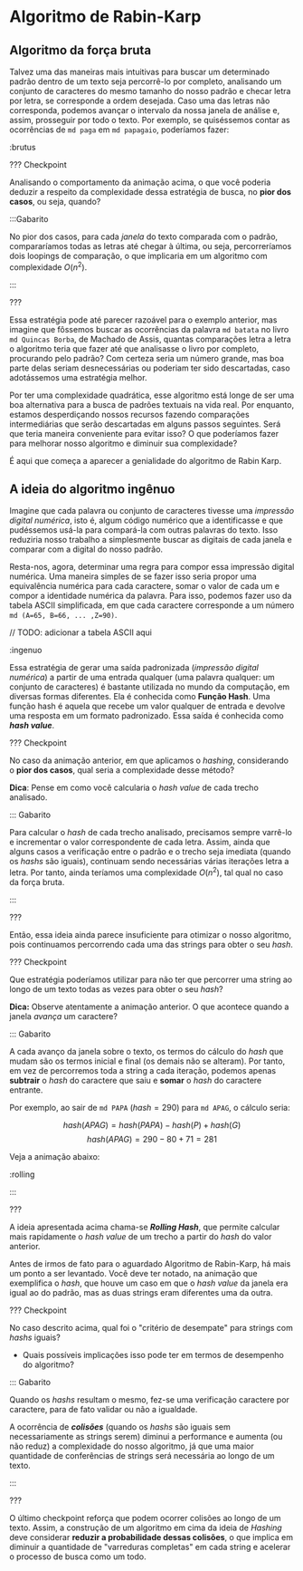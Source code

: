 # Algoritmo de Rabin-Karp

## Algoritmo da força bruta

Talvez uma das maneiras mais intuitivas para buscar um determinado padrão dentro de um texto seja percorrê-lo por completo, analisando um conjunto de caracteres do mesmo tamanho do nosso padrão e checar letra por letra, se corresponde a ordem desejada. Caso uma das letras não corresponda, podemos avançar o intervalo da nossa janela de análise e, assim, prosseguir por todo o texto. Por exemplo, se quiséssemos contar as ocorrências de `md paga` em `md papagaio`, poderíamos fazer:

:brutus

??? Checkpoint

Analisando o comportamento da animação acima, o que você poderia deduzir a respeito da complexidade dessa estratégia de busca, no **pior dos casos**, ou seja, quando?

:::Gabarito

No pior dos casos, para cada _janela_ do texto comparada com o padrão, compararíamos todas as letras até chegar à última, ou seja, percorreríamos dois loopings de comparação, o que implicaria em um algoritmo com complexidade $O(n^2)$.

:::

???

Essa estratégia pode até parecer razoável para o exemplo anterior, mas imagine que fôssemos buscar as ocorrências da palavra `md batata` no livro `md Quincas Borba`, de Machado de Assis, quantas comparações letra a letra o algoritmo teria que fazer até que analisasse o livro por completo, procurando pelo padrão? Com certeza seria um número grande, mas boa parte delas seriam desnecessárias ou poderiam ter sido descartadas, caso adotássemos uma estratégia melhor.

Por ter uma complexidade quadrática, esse algoritmo está longe de ser uma boa alternativa para a busca de padrões textuais na vida real. Por enquanto, estamos desperdiçando nossos recursos fazendo comparações intermediárias que serão descartadas em alguns passos seguintes. Será que teria maneira conveniente para evitar isso? O que poderíamos fazer para melhorar nosso algoritmo e diminuir sua complexidade?

É aqui que começa a aparecer a genialidade do algoritmo de Rabin Karp.

## A ideia do algoritmo ingênuo

Imagine que cada palavra ou conjunto de caracteres tivesse uma _impressão digital numérica_, isto é, algum código numérico que a identificasse e que pudéssemos usá-la para compará-la com outras palavras do texto. Isso reduziria nosso trabalho a simplesmente buscar as digitais de cada janela e comparar com a digital do nosso padrão.

Resta-nos, agora, determinar uma regra para compor essa impressão digital numérica. Uma maneira simples de se fazer isso seria propor uma equivalência numérica para cada caractere, somar o valor de cada um e compor a identidade numérica da palavra. Para isso, podemos fazer uso da tabela ASCII simplificada, em que cada caractere corresponde a um número `md (A=65, B=66, ... ,Z=90)`.

// TODO: adicionar a tabela ASCII aqui

:ingenuo

Essa estratégia de gerar uma saída padronizada (_impressão digital numérica_) a partir de uma entrada qualquer (uma palavra qualquer: um conjunto de caracteres) é bastante utilizada no mundo da computação, em diversas formas diferentes. Ela é conhecida como **Função Hash**. Uma função hash é aquela que recebe um valor qualquer de entrada e devolve uma resposta em um formato padronizado. Essa saída é conhecida como **_hash value_**.

??? Checkpoint

No caso da animação anterior, em que aplicamos o _hashing_, considerando o **pior dos casos**, qual seria a complexidade desse método?

**Dica**: Pense em como você calcularia o _hash value_ de cada trecho analisado.

::: Gabarito

Para calcular o _hash_ de cada trecho analisado, precisamos sempre varrê-lo e incrementar o valor correspondente de cada letra. Assim, ainda que alguns casos a verificação entre o padrão e o trecho seja imediata (quando os _hashs_ são iguais), continuam sendo necessárias várias iterações letra a letra. Por tanto, ainda teríamos uma complexidade $O(n^2)$, tal qual no caso da força bruta.

:::

???

Então, essa ideia ainda parece insuficiente para otimizar o nosso algoritmo, pois continuamos percorrendo cada uma das strings para obter o seu _hash_.

??? Checkpoint

Que estratégia poderíamos utilizar para não ter que percorrer uma string ao longo de um texto todas as vezes para obter o seu _hash_?

**Dica:** Observe atentamente a animação anterior. O que acontece quando a janela _avança_ um caractere?

::: Gabarito

A cada avanço da janela sobre o texto, os termos do cálculo do _hash_ que mudam são os termos inicial e final (os demais não se alteram). Por tanto, em vez de percorremos toda a string a cada iteração, podemos apenas **subtrair** o _hash_ do caractere que saiu e **somar** o _hash_ do caractere entrante.

Por exemplo, ao sair de `md PAPA` ($hash=290$) para `md APAG`, o cálculo seria:

$$hash(APAG) = hash(PAPA) - hash(P) + hash(G)$$
$$hash(APAG) = 290 - 80 + 71 = 281$$

Veja a animação abaixo:

:rolling

:::

???

A ideia apresentada acima chama-se **_Rolling Hash_**, que permite calcular mais rapidamente o _hash value_ de um trecho a partir do _hash_ do valor anterior.

Antes de irmos de fato para o aguardado Algoritmo de Rabin-Karp, há mais um ponto a ser levantado. Você deve ter notado, na animação que exemplifica o _hash_, que houve um caso em que o _hash value_ da janela era igual ao do padrão, mas as duas strings eram diferentes uma da outra.

??? Checkpoint

No caso descrito acima, qual foi o "critério de desempate" para strings com _hashs_ iguais?

- Quais possíveis implicações isso pode ter em termos de desempenho do algoritmo?

::: Gabarito

Quando os _hashs_ resultam o mesmo, fez-se uma verificação caractere por caractere, para de fato validar ou não a igualdade.

A ocorrência de **_colisões_** (quando os _hashs_ são iguais sem necessariamente as strings serem) diminui a performance e aumenta (ou não reduz) a complexidade do nosso algoritmo, já que uma maior quantidade de conferências de strings será necessária ao longo de um texto.

:::

???

O último checkpoint reforça que podem ocorrer colisões ao longo de um texto. Assim, a construção de um algoritmo em cima da ideia de _Hashing_ deve considerar **reduzir a probabilidade dessas colisões**, o que implica em diminuir a quantidade de "varreduras completas" em cada string e acelerar o processo de busca como um todo.
